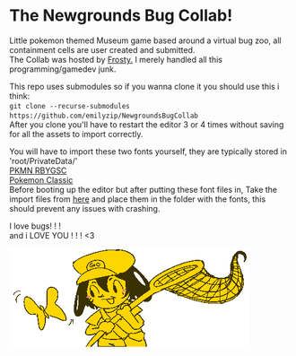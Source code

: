 # The Newgrounds Bug Collab!
 Little pokemon themed Museum game based around a virtual bug zoo, all containment cells are user created and submitted.  
 The Collab was hosted by [Frosty.](https://frosty.newgrounds.com/) I merely handled all this programming/gamedev junk.  

 This repo uses submodules so if you wanna clone it you should use this i think:  
 `git clone --recurse-submodules https://github.com/emilyzip/NewgroundsBugCollab`   
 After you clone you'll have to restart the editor 3 or 4 times without saving for all the assets to import correctly.  
 
 You will have to import these two fonts yourself, they are typically stored in 'root/PrivateData/'   
 [PKMN RBYGSC](https://www.dafont.com/pkmn-rbygsc.font)    
 [Pokemon Classic](https://www.dafont.com/pokemon-classic.font)    
 Before booting up the editor but after putting these font files in, Take the import files from [here](https://github.com/emilyzip/NewgroundsBugCollab/tree/main/FontImports) and place them in the folder with the fonts, this should prevent any issues with crashing.

 I love bugs! ! !  
 and i LOVE YOU ! ! ! <3  
  
 ![banner](https://github.com/emilyzip/BugAssets/blob/75c8a97a465449b7fb626f34768fcdad06e2aeed/bugbanner.png)
